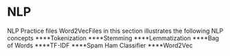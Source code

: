 # NLP
NLP Practice files
Word2VecFiles in this section illustrates the following NLP concepts
****Tokenization
****Stemming
****Lemmatization
****Bag of Words
****TF-IDF
****Spam Ham Classifier
****Word2Vec

